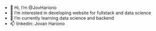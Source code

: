 - 👋 Hi, I’m @JovHariono
- 👀 I’m interested in developing website for fullstack and data science
- 🌱 I’m currently learning data science and backend
- 📫 linkedin: Jovan Hariono

<!---
JovHariono/JovHariono is a ✨ special ✨ repository because its `README.md` (this file) appears on your GitHub profile.
You can click the Preview link to take a look at your changes.
--->
